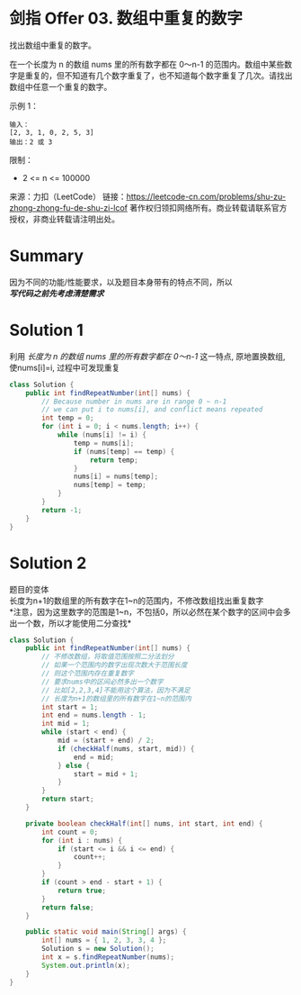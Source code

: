 # 剑指 Offer 03. 数组中重复的数字

找出数组中重复的数字。

在一个长度为 n 的数组 nums 里的所有数字都在 0～n-1 的范围内。数组中某些数字是重复的，但不知道有几个数字重复了，也不知道每个数字重复了几次。请找出数组中任意一个重复的数字。

示例 1：
```
输入：
[2, 3, 1, 0, 2, 5, 3]
输出：2 或 3 
```
限制：
+ 2 <= n <= 100000

来源：力扣（LeetCode）
链接：https://leetcode-cn.com/problems/shu-zu-zhong-zhong-fu-de-shu-zi-lcof
著作权归领扣网络所有。商业转载请联系官方授权，非商业转载请注明出处。

# Summary
因为不同的功能/性能要求，以及题目本身带有的特点不同，所以  
***写代码之前先考虑清楚需求***

# Solution 1
利用 *长度为 n 的数组 nums 里的所有数字都在 0～n-1* 这一特点, 原地置换数组, 使nums[i]=i, 过程中可发现重复  
``` java
class Solution {
    public int findRepeatNumber(int[] nums) {
        // Because number in nums are in range 0 ~ n-1
        // we can put i to nums[i], and conflict means repeated
        int temp = 0;
        for (int i = 0; i < nums.length; i++) {
            while (nums[i] != i) {
                temp = nums[i];
                if (nums[temp] == temp) {
                    return temp;
                }
                nums[i] = nums[temp];
                nums[temp] = temp;
            }
        }
        return -1;
    }
}
```

# Solution 2
题目的变体  
长度为n+1的数组里的所有数字在1~n的范围内，不修改数组找出重复数字  
*注意，因为这里数字的范围是1~n，不包括0，所以必然在某个数字的区间中会多出一个数，所以才能使用二分查找*
``` java
class Solution {
    public int findRepeatNumber(int[] nums) {
        // 不修改数组，将取值范围按照二分法划分
        // 如果一个范围内的数字出现次数大于范围长度
        // 则这个范围内存在重复数字
        // 要求nums中的区间必然多出一个数字
        // 比如[2,2,3,4]不能用这个算法，因为不满足
        // 长度为n+1的数组里的所有数字在1~n的范围内
        int start = 1;
        int end = nums.length - 1;
        int mid = 1;
        while (start < end) {
            mid = (start + end) / 2;
            if (checkHalf(nums, start, mid)) {
                end = mid;
            } else {
                start = mid + 1;
            }
        }
        return start;
    }

    private boolean checkHalf(int[] nums, int start, int end) {
        int count = 0;
        for (int i : nums) {
            if (start <= i && i <= end) {
                count++;
            }
        }
        if (count > end - start + 1) {
            return true;
        }
        return false;
    }

    public static void main(String[] args) {
        int[] nums = { 1, 2, 3, 3, 4 };
        Solution s = new Solution();
        int x = s.findRepeatNumber(nums);
        System.out.println(x);
    }
}
```